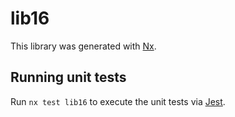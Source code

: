 # lib16

This library was generated with [Nx](https://nx.dev).

## Running unit tests

Run `nx test lib16` to execute the unit tests via [Jest](https://jestjs.io).
